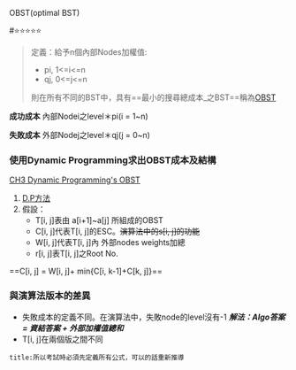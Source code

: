 OBST(optimal BST)

#⭐️⭐️⭐️⭐️⭐️

> 定義：給予n個內部Nodes加權值:
>
> - pi, 1<=i<=n
> - qj, 0<=j<=n
>
> 則在所有不同的BST中，具有==最小的搜尋總成本_之BST==稱為[OBST](../../演算法/CH3%20Dynamic%20Programming/CH3%20Dynamic%20Programming.md#3.5%20Optimal%20binary%20search%20trees)

**成功成本**
內部Nodei之level＊pi(i = 1~n)

**失敗成本**
外部Nodej之level＊qj(j = 0~n)

### 使用Dynamic Programming求出OBST成本及結構

[CH3 Dynamic Programming's OBST](../../演算法/CH3%20Dynamic%20Programming/CH3%20Dynamic%20Programming.md#%203.5%20Optimal%20binary%20search%20trees)

1. [D.P方法](../../演算法/CH3%20Dynamic%20Programming/CH3%20Dynamic%20Programming.md#3.1%20Introduction)
2. 假設：
   - T[i, j]表由 a[i+1]~a[j] 所組成的OBST
   - C[i, j]代表T[i, j]的ESC。~~演算法中的s[i, j]的功能~~
   - W[i, j]代表T[i, j]內 外部nodes weights加總
   - r[i, j]表T[i, j]之Root No.

==C[i, j] = W[i, j]+ min{C[i, k-1]+C[k, j]}==

### 與演算法版本的差異

- 失敗成本的定義不同。在演算法中，失敗node的level沒有-1
  _**解法：Algo答案 = 資結答案 + 外部加權值總和**_
- T[i, j]在兩個版之間不同

```ad-attention
title:所以考試時必須先定義所有公式，可以的話重新推導
```